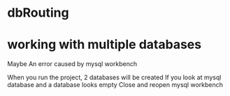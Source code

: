 # dbRouting
# working with multiple databases

Maybe An error caused by mysql workbench

When you run the project, 2 databases will be created 
If you look at mysql database and a database looks empty
Close and reopen mysql workbench
